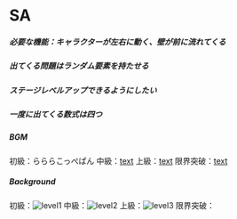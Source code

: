 ﻿# SA
##### 必要な機能：キャラクターが左右に動く、壁が前に流れてくる

##### 出てくる問題はランダム要素を持たせる

##### ステージレベルアップできるようにしたい

##### 一度に出てくる数式は四つ

##### BGM
初級：らららこっぺぱん
中級：[text](https://www.youtube.com/watch?app=desktop&v=hiUm7cwUkwI)
上級：[text](https://www.youtube.com/watch?v=Td5XQ_5uYRg)
限界突破：[text](https://www.youtube.com/watch?v=0xOwiA2gCtw)

##### Background
初級：![level1](https://github.com/user-attachments/assets/aa598c26-8376-4810-b18e-ba8733bc3b8f)
中級：![level2](https://github.com/user-attachments/assets/099c35ca-29a9-410b-b43f-0b252c032b2a)
上級：![level3](https://github.com/user-attachments/assets/be0a6821-36a2-421b-b724-a23f28a69191)
限界突破：
